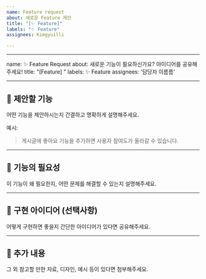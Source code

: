 ```yaml
---
name: Feature request
about: 새로운 Feature 제안
title: "[✨ Feature]"
labels: "✨ Feature"
assignees: Kimgyuilli

---
```


---
name: ✨ Feature Request
about: 새로운 기능이 필요하신가요? 아이디어를 공유해주세요!
title: "[Feature] "
labels: ✨ Feature
assignees: '담당자 이름름'

---

## 🌟 제안할 기능

어떤 기능을 제안하시는지 간결하고 명확하게 설명해주세요.

예시:
> 게시글에 좋아요 기능을 추가하면 사용자 참여도가 올라갈 수 있습니다.

---

## 📌 기능의 필요성

이 기능이 왜 필요한지, 어떤 문제를 해결할 수 있는지 설명해주세요.

---

## 🧩 구현 아이디어 (선택사항)

어떻게 구현하면 좋을지 간단한 아이디어가 있다면 공유해주세요.

---

## 📎 추가 내용

그 외 참고할 만한 자료, 디자인, 예시 등이 있다면 첨부해주세요.
